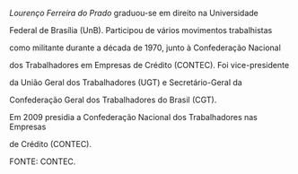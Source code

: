 

*Lourenço Ferreira do Prado* graduou-se em direito na Universidade

Federal de Brasília (UnB). Participou de vários movimentos trabalhistas

como militante durante a década de 1970, junto à Confederação Nacional

dos Trabalhadores em Empresas de Crédito (CONTEC). Foi vice-presidente

da União Geral dos Trabalhadores (UGT) e Secretário-Geral da

Confederação Geral dos Trabalhadores do Brasil (CGT).



Em 2009 presidia a Confederação Nacional dos Trabalhadores nas Empresas

de Crédito (CONTEC).



FONTE: CONTEC.

